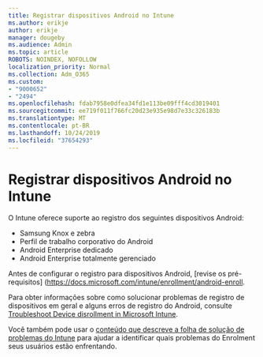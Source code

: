 ```yaml
---
title: Registrar dispositivos Android no Intune
ms.author: erikje
author: erikje
manager: dougeby
ms.audience: Admin
ms.topic: article
ROBOTS: NOINDEX, NOFOLLOW
localization_priority: Normal
ms.collection: Adm_O365
ms.custom:
- "9000652"
- "2494"
ms.openlocfilehash: fdab7958e0dfea34fd1e113be09fff4cd3019401
ms.sourcegitcommit: ee719f011f766fc20d23e935e98d7e33c326183b
ms.translationtype: MT
ms.contentlocale: pt-BR
ms.lasthandoff: 10/24/2019
ms.locfileid: "37654293"
---
```

# <a name="enrolling-android-devices-into-intune"></a>Registrar dispositivos Android no Intune

O Intune oferece suporte ao registro dos seguintes dispositivos Android:
- Samsung Knox e zebra
- Perfil de trabalho corporativo do Android
- Android Enterprise dedicado
- Android Enterprise totalmente gerenciado

Antes de configurar o registro para dispositivos Android, [revise os pré-requisitos] (https://docs.microsoft.com/intune/enrollment/android-enroll.

Para obter informações sobre como solucionar problemas de registro de dispositivos em geral e alguns erros de registro do Android, consulte [Troubleshoot Device disrollment in Microsoft Intune](https://docs.microsoft.com/intune/enrollment/troubleshoot-device-enrollment-in-intune).

Você também pode usar o [conteúdo que descreve a folha de solução de problemas do Intune](https://docs.microsoft.com/intune/fundamentals/help-desk-operators) para ajudar a identificar quais problemas do Enrolment seus usuários estão enfrentando.





